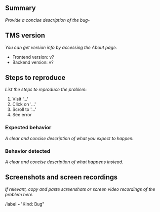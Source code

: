 ## Summary

_Provide a concise description of the bug-_

## TMS version

_You can get version info by accessing the About page._

- Frontend version: v?
- Backend version: v?

## Steps to reproduce

_List the steps to reproduce the problem:_

1. Visit '...'
2. Click on '...'
3. Scroll to '...'
4. See error

### Expected behavior

_A clear and concise description of what you expect to happen._

### Behavior detected

_A clear and concise description of what happens instead._

## Screenshots and screen recordings

_If relevant, copy and paste screenshots or screen video recordings of the problem here._

/label ~"Kind: Bug"